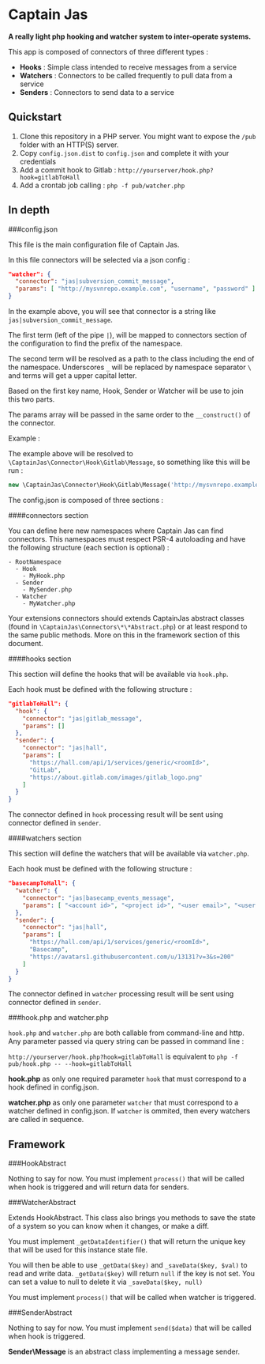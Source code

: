 Captain Jas
===========

**A really light php hooking and watcher system to inter-operate systems.**

This app is composed of connectors of three different types :
- **Hooks** : Simple class intended to receive messages from a service
- **Watchers** : Connectors to be called frequently to pull data from a service
- **Senders** : Connectors to send data to a service

Quickstart
----------

1. Clone this repository in a PHP server. You might want to expose the `/pub` folder with an HTTP(S) server.
2. Copy `config.json.dist` to `config.json` and complete it with your credentials
3. Add a commit hook to Gitlab : `http://yourserver/hook.php?hook=gitlabToHall`
4. Add a crontab job calling : `php -f pub/watcher.php`

In depth
--------

###config.json

This file is the main configuration file of Captain Jas. 

In this file connectors will be selected via a json config :

```json
"watcher": {
  "connector": "jas|subversion_commit_message",
  "params": [ "http://mysvnrepo.example.com", "username", "password" ]
}
```

In the example above, you will see that connector is a string like `jas|subversion_commit_message`. 

The first term (left of the pipe `|`), will be mapped to connectors section of the configuration to find the 
prefix of the namespace. 

The second term will be resolved as a path to the class including the end of the namespace. Underscores `_` will 
be replaced by namespace separator `\` and terms will get a upper capital letter. 

Based on the first key name, Hook, Sender or Watcher will be use to join this two parts.

The params array will be passed in the same order to the `__construct()` of the connector.

Example :

The example above will be resolved to `\CaptainJas\Connector\Hook\Gitlab\Message`, so something like this will be
run :

```php
new \CaptainJas\Connector\Hook\Gitlab\Message('http://mysvnrepo.example.com','username','password');
```

The config.json is composed of three sections :

####connectors section

You can define here new namespaces where Captain Jas can find connectors. This namespaces must respect PSR-4 autoloading
and have the following structure (each section is optional) :

    - RootNamespace
      - Hook
        - MyHook.php    
      - Sender
        - MySender.php
      - Watcher
        - MyWatcher.php
        
Your extensions connectors should extends CaptainJas abstract classes (found in `\CaptainJas\Connectors\*\*Abstract.php`)
or at least respond to the same public methods. More on this in the framework section of this document.
            
####hooks section

This section will define the hooks that will be available via `hook.php`.

Each hook must be defined with the following structure :

```json
"gitlabToHall": {
  "hook": {
    "connector": "jas|gitlab_message",  
    "params": []                        
  },                                     
  "sender": {                            
    "connector": "jas|hall",
    "params": [
      "https://hall.com/api/1/services/generic/<roomId>",
      "GitLab",
      "https://about.gitlab.com/images/gitlab_logo.png"
    ]
  }
}
```
    
The connector defined in `hook` processing result will be sent using connector defined in `sender`.

####watchers section

This section will define the watchers that will be available via `watcher.php`.

Each hook must be defined with the following structure :

```json
"basecampToHall": {
  "watcher": {
    "connector": "jas|basecamp_events_message",
    "params": [ "<account id>", "<project id>", "<user email>", "<user password>" ]
  },
  "sender": {
    "connector": "jas|hall",
    "params": [
      "https://hall.com/api/1/services/generic/<roomId>",
      "Basecamp",
      "https://avatars1.githubusercontent.com/u/13131?v=3&s=200"
    ]
  }
}
```
   
The connector defined in `watcher` processing result will be sent using connector defined in `sender`.

###hook.php and watcher.php

`hook.php` and `watcher.php` are both callable from command-line and http. Any parameter passed via query 
string can be passed in command line :

`http://yourserver/hook.php?hook=gitlabToHall` is equivalent to `php -f pub/hook.php -- --hook=gitlabToHall`

**hook.php** as only one required parameter `hook` that must correspond to a hook defined in config.json.

**watcher.php** as only one parameter `watcher` that must correspond to a watcher defined in config.json. 
If `watcher` is ommited, then every watchers are called in sequence.

Framework
---------

###HookAbstract

Nothing to say for now. You must implement `process()` that will be called when hook is triggered and will
return data for senders.

###WatcherAbstract

Extends HookAbstract. This class also brings you methods to save the state of a system so you can know when
it changes, or make a diff.

You must implement `_getDataIdentifier()` that will return the unique key that will be used for this 
instance state file.

You will then be able to use `_getData($key)` and `_saveData($key, $val)` to read and write data. 
`_getData($key)` will return `null` if the key is not set. You can set a value to null to delete it via 
`_saveData($key, null)`

You must implement `process()` that will be called when watcher is triggered.

###SenderAbstract

Nothing to say for now. You must implement `send($data)` that will be called when hook is triggered.

**Sender\Message** is an abstract class implementing a message sender.




